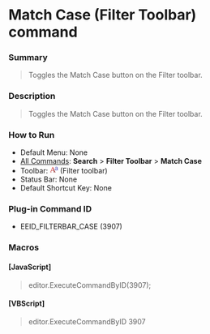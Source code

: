 # Match Case (Filter Toolbar) command

### Summary

> Toggles the Match Case button on the Filter toolbar.

### Description

> Toggles the Match Case button on the Filter toolbar.

### How to Run

- Default Menu: None
- [All Commands](../tools/all_commands): **Search**
\> **Filter Toolbar** \> **Match Case**
- Toolbar: ![](../../images/find_case.png) (Filter toolbar)
- Status Bar: None
- Default Shortcut Key: None

### Plug-in Command ID

- EEID\_FILTERBAR\_CASE (3907)

### Macros

#### \[JavaScript\]

> editor.ExecuteCommandByID(3907);

#### \[VBScript\]

> editor.ExecuteCommandByID 3907
